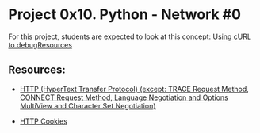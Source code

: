 #  		Project 0x10. Python - Network #0


For this project, students are expected to look at this concept: [Using cURL to debugResources](https://intranet.hbtn.io/concepts/51)


## Resources:

* [HTTP (HyperText Transfer Protocol) (except: TRACE Request Method, CONNECT Request Method, Language Negotiation and Options MultiView and Character Set Negotiation)](https://www3.ntu.edu.sg/home/ehchua/programming/webprogramming/HTTP_Basics.html)

* [HTTP Cookies](https://developer.mozilla.org/en-US/docs/Web/HTTP/Cookies)
